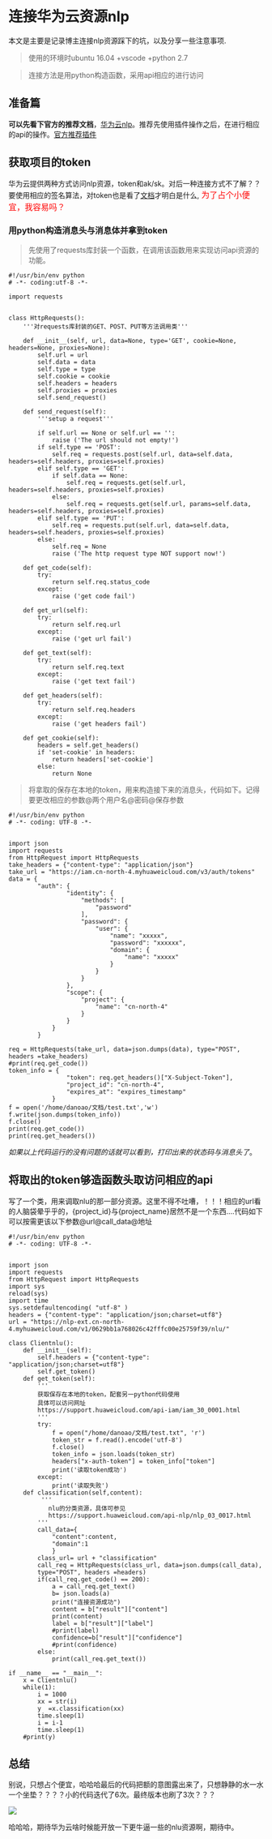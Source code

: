 # 连接华为云资源nlp
本文是主要是记录博主连接nlp资源踩下的坑，以及分享一些注意事项.
>使用的环境时ubuntu 16.04 +vscode +python 2.7

> 连接方法是用python构造函数，采用api相应的进行访问

## 准备篇 
**可以先看下官方的推荐文档**，[华为云nlp](https://support.huaweicloud.com/api-nlp/nlp_03_0030.html)。推荐先使用插件操作之后，在进行相应的api的操作。[官方推荐插件](https://support.huaweicloud.com/nlp_faq/nlp_02_0002.html)


## 获取项目的token
华为云提供两种方式访问nlp资源，token和ak/sk。对后一种连接方式不了解？？要使用相应的签名算法，对token也是看了[文档](https://support.huaweicloud.com/api-iam/iam_30_0001.html)才明白是什么,<font color =red size =3> 为了占个小便宜，我容易吗？</font>
### 用python构造消息头与消息体并拿到token
>先使用了requests库封装一个函数，在调用该函数用来实现访问api资源的功能。

```
#!/usr/bin/env python
# -*- coding:utf-8 -*-

import requests


class HttpRequests():
    '''对requests库封装的GET、POST、PUT等方法调用类'''

    def __init__(self, url, data=None, type='GET', cookie=None, headers=None, proxies=None):
        self.url = url
        self.data = data
        self.type = type
        self.cookie = cookie
        self.headers = headers
        self.proxies = proxies
        self.send_request()

    def send_request(self):
        '''setup a request'''

        if self.url == None or self.url == '':
            raise ('The url should not empty!')
        if self.type == 'POST':
            self.req = requests.post(self.url, data=self.data, headers=self.headers, proxies=self.proxies)
        elif self.type == 'GET':
            if self.data == None:
                self.req = requests.get(self.url, headers=self.headers, proxies=self.proxies)
            else:
                self.req = requests.get(self.url, params=self.data, headers=self.headers, proxies=self.proxies)
        elif self.type == 'PUT':
            self.req = requests.put(self.url, data=self.data, headers=self.headers, proxies=self.proxies)
        else:
            self.req = None
            raise ('The http request type NOT support now!')

    def get_code(self):
        try:
            return self.req.status_code
        except:
            raise ('get code fail')

    def get_url(self):
        try:
            return self.req.url
        except:
            raise ('get url fail')

    def get_text(self):
        try:
            return self.req.text
        except:
            raise ('get text fail')

    def get_headers(self):
        try:
            return self.req.headers
        except:
            raise ('get headers fail')

    def get_cookie(self):
        headers = self.get_headers()
        if 'set-cookie' in headers:
            return headers['set-cookie']
        else:
            return None

```
> 将拿取的保存在本地的token，用来构造接下来的消息头，代码如下。记得要更改相应的参数@两个用户名@密码@保存参数

```
#!/usr/bin/env python
# -*- coding: UTF-8 -*-


import json
import requests
from HttpRequest import HttpRequests
take_headers = {"content-type": "application/json"}
take_url = "https://iam.cn-north-4.myhuaweicloud.com/v3/auth/tokens"
data = {
        "auth": {
                "identity": {
                    "methods": [
                        "password"
                    ],
                    "password": {
                        "user": {
                            "name": "xxxxx",
                            "password": "xxxxxx",
                            "domain": {
                                "name": "xxxxx"
                            }
                        }
                    }
                },
                "scope": {
                    "project": {
                        "name": "cn-north-4"
                    }
                }
            }
        }

req = HttpRequests(take_url, data=json.dumps(data), type="POST", headers =take_headers)
#print(req.get_code())
token_info = {
                "token": req.get_headers()["X-Subject-Token"],
                "project_id": "cn-north-4",
                "expires_at": "expires_timestamp"
            }
f = open('/home/danoao/文档/test.txt','w')
f.write(json.dumps(token_info))
f.close()
print(req.get_code())
print(req.get_headers())
```
*如果以上代码运行的没有问题的话就可以看到，打印出来的状态码与消息头了*。

## 将取出的token够造函数头取访问相应的api
写了一个类，用来调取nlu的那一部分资源。这里不得不吐嘈，！！！相应的url看的人脑袋晕乎乎的，{project_id}与{project_name}居然不是一个东西....代码如下
可以按需更该以下参数@url@call_data@地址

```
#!/usr/bin/env python
# -*- coding: UTF-8 -*-


import json
import requests
from HttpRequest import HttpRequests
import sys
reload(sys)
import time
sys.setdefaultencoding( "utf-8" )
headers = {"content-type": "application/json;charset=utf8"}
url = "https://nlp-ext.cn-north-4.myhuaweicloud.com/v1/0629bb1a768026c42fffc00e25759f39/nlu/"

class Clientnlu():
    def __init__(self):
        self.headers = {"content-type": "application/json;charset=utf8"}
        self.get_token()
    def get_token(self):
        '''
        获取保存在本地的token，配套另一python代码使用
        具体可以访问网址
        https://support.huaweicloud.com/api-iam/iam_30_0001.html
        '''
        try:
            f = open("/home/danoao/文档/test.txt", 'r')
            token_str = f.read().encode('utf-8')
            f.close()
            token_info = json.loads(token_str)
            headers["x-auth-token"] = token_info["token"]
            print('读取token成功')
        except:
            print('读取失败')
    def classification(self,content):
         '''
           nlu的分类资源，具体可参见
           https://support.huaweicloud.com/api-nlp/nlp_03_0017.html
        '''
        call_data={
            "content":content,
            "domain":1
            }
        class_url= url + "classification"
        call_req = HttpRequests(class_url, data=json.dumps(call_data),
        type="POST", headers =headers)
        if(call_req.get_code() == 200):
            a = call_req.get_text()
            b= json.loads(a)
            print("连接资源成功")
            content = b["result"]["content"]
            print(content)
            label = b["result"]["label"]
            #print(label)
            confidence=b["result"]["confidence"]
            #print(confidence)
        else:
            print(call_req.get_text())

if __name__ == "__main__":
    x = Clientnlu()
    while(1):
        i = 1000
        xx = str(i)
        y  =x.classification(xx)
        time.sleep(1)
        i = i-1
        time.sleep(1)
    #print(y)
```
## 总结
别说，只想占个便宜，哈哈哈最后的代码把额的意图露出来了，只想静静的水一水一个坐垫？？？？小的代码迭代了6次。最终版本也刷了3次？？？

<img src = "https://github.com/daniao2017/daniao2017.github.io/tree/master/img/in_post/敏捷开发/1.png">

哈哈哈，期待华为云啥时候能开放一下更牛逼一些的nlu资源啊，期待中。